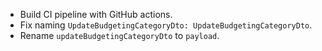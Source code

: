 - Build CI pipeline with GitHub actions.
- Fix naming `UpdateBudgetingCategoryDto: UpdateBudgetingCategoryDto`.
- Rename `updateBudgetingCategoryDto` to `payload`.

